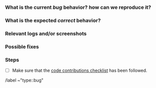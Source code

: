 <!-- Issues are public, they should not contain confidential information -->

### What is the current _bug_ behavior? how can we reproduce it?

### What is the expected _correct_ behavior?

### Relevant logs and/or screenshots

### Possible fixes

### Steps

- [ ] Make sure that the
      [code contributions checklist](https://docs.fluidattacks.com/development/contributing#checklist)
      has been followed.

/label ~"type::bug"
